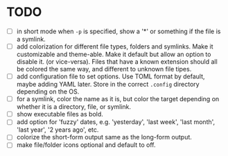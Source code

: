 # TODO

- [ ] in short mode when `-p` is specified, show a '*' or something if the file
is a symlink.
- [ ] add colorization for different file types, folders and symlinks. Make it
customizable and theme-able. Make it default but allow an option to disable it.
(or vice-versa). Files that have a known extension should all be colored the same
way, and different to unknown file tipes.
- [ ] add configuration file to set options. Use TOML format by default,
maybe adding YAML later. Store in the correct `.config` directory depending on
the OS.
- [ ] for a symlink, color the name as it is, but color the target depending on
whether it is a directory, file, or symlink.
- [ ] show executable files as bold.
- [ ] add option for 'fuzzy' dates, e.g. 'yesterday', 'last week', 'last month',
'last year', '2 years ago', etc.
- [ ] colorize the short-form output same as the long-form output.
- [ ] make file/folder icons optional and default to off.
